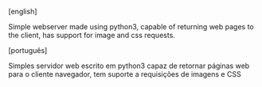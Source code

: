 [english]

Simple webserver made using python3, capable of returning web pages to the client,
 has support for image and css requests.

[português]

Simples servidor web escrito em python3 capaz de retornar páginas web para o cliente navegador,
 tem suporte a requisições de imagens e CSS
